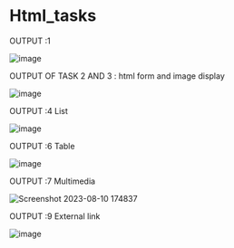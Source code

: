 # Html_tasks
OUTPUT :1

![image](https://github.com/komalgoswami777/Html_tasks/assets/105383044/ec18fbc7-292c-443b-b98f-c2908cabf505)

OUTPUT OF TASK 2 AND 3 : html form and image display

![image](https://github.com/komalgoswami777/Html_tasks/assets/105383044/bdb43f7b-e844-4c38-b7d8-ad323eae2218)

OUTPUT :4 List 

![image](https://github.com/komalgoswami777/Html_tasks/assets/105383044/831dd5b1-4562-41aa-983a-b1d929693187)

OUTPUT :6 Table

![image](https://github.com/komalgoswami777/Html_tasks/assets/105383044/677d2917-0e0c-4cda-9a69-6604da62abf1)

OUTPUT :7 Multimedia

![Screenshot 2023-08-10 174837](https://github.com/komalgoswami777/Html_tasks/assets/105383044/91ad8283-6a8e-4eac-b4b5-2e7579431625)

OUTPUT :9 External link

![image](https://github.com/komalgoswami777/Html_tasks/assets/105383044/476fdc49-a885-4166-9097-d1da59b3b87b)

